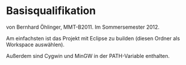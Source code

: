 Basisqualifikation
=================
von Bernhard Öhlinger, MMT-B2011.
Im Sommersemester 2012.

Am einfachsten ist das Projekt mit Eclipse zu builden (diesen Ordner als Workspace auswählen).

Außerdem sind Cygwin und MinGW in der PATH-Variable enthalten. 